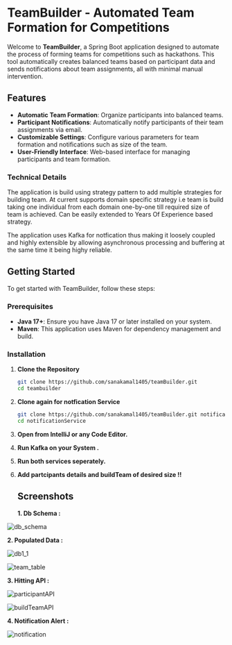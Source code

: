 # TeamBuilder - Automated Team Formation for Competitions

Welcome to **TeamBuilder**, a Spring Boot application designed to automate the process of forming teams for competitions such as hackathons. This tool automatically creates balanced teams based on participant data and sends notifications about team assignments, all with minimal manual intervention.

## Features

- **Automatic Team Formation**: Organize participants into balanced teams.
- **Participant Notifications**: Automatically notify participants of their team assignments via email.
- **Customizable Settings**: Configure various parameters for team formation and notifications such as size of the team.
- **User-Friendly Interface**: Web-based interface for managing participants and team formation.

### Technical Details 

The application is build using strategy pattern to add multiple strategies for building team. At current supports domain specific strategy i.e team is build taking one individual from each domain one-by-one till required size of team is achieved.
Can be easily extended to Years Of Experience based strategy.

The application uses Kafka for notfication thus making it loosely coupled and highly extensible by allowing asynchronous processing and buffering at the same time it being highy reliable.



## Getting Started

To get started with TeamBuilder, follow these steps:

### Prerequisites

- **Java 17+**: Ensure you have Java 17 or later installed on your system.
- **Maven**: This application uses Maven for dependency management and build.

### Installation

1. **Clone the Repository**

   ```bash
   git clone https://github.com/sanakamal1405/teamBuilder.git
   cd teambuilder

2. **Clone again for notfication Service**
    ```bash
   git clone https://github.com/sanakamal1405/teamBuilder.git notificationService
   cd notificationService
   

3. **Open from IntelliJ or any Code Editor.**

4. **Run Kafka on your System .**

5. **Run both services seperately.**

6. **Add partcipants details and buildTeam of desired size !!**

   ## Screenshots

   **1. Db Schema :**

   
![db_schema](https://github.com/user-attachments/assets/bef2bd07-6d41-4b5b-a30b-960f48a33c69)



**2. Populated Data :**


![db1_1](https://github.com/user-attachments/assets/ae4d6309-e154-41f5-a15f-fad397b1bd2d)


![team_table](https://github.com/user-attachments/assets/8fc6e21b-20e6-4bd4-bc6e-d78c925e9194)


**3. Hitting API :**


![participantAPI](https://github.com/user-attachments/assets/783ae46d-313f-4067-9736-919efb4e367d)



![buildTeamAPI](https://github.com/user-attachments/assets/46666fc0-912f-41c8-8954-4c4de0e20b74)



**4. Notification Alert :**


![notification](https://github.com/user-attachments/assets/47ea4cca-40dd-4e3b-bdb6-a5d46eee9409)








